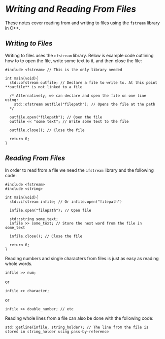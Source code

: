 # _**Writing and Reading From Files**_ #
These notes cover reading from and writing to files using the ``fstream`` library in C++.

## _**Writing to Files**_ ##
Writing to files uses the ``ofstream`` library. Below is example code outlining how to to open the file, write some text to it, and then close the file:

    #include <fstream> // This is the only library needed
    
    int main(void){
      std::ofstream outfile; // Declare a file to write to. At this point **outfile** is not linked to a file
      
      /* Alternatively, we can declare and open the file on one line using: 
        std::ofstream outfile("filepath"); // Opens the file at the path
      */
       
      outfile.open("filepath"); // Open the file
      outfile << "some text"; // Write some text to the file
      
      outfile.close(); // Close the file
      
      return 0;
    }
    
## _**Reading From Files**_ ##
In order to read from a file we need the ``ifstream`` library and the following code:  

    #include <fstream>
    #include <string>
    
    int main(void){
      std::ifstream infile; // Or infile.open("filepath")
      
      infile.open("filepath"); // Open file
      
      std::string some_text;
      infile >> some_text; // Store the next word from the file in some_text
      
      infile.close(); // Close the file
      
      return 0;
    }
    
Reading numbers and single characters from files is just as easy as reading whole words.

    infile >> num;
or

    infile >> character;
or

    infile >> double_number; // etc
    
Reading whole lines from a file can also be done with the following code:

    std::getline(infile, string_holder); // The line from the file is stored in string_holder using pass-by-reference
